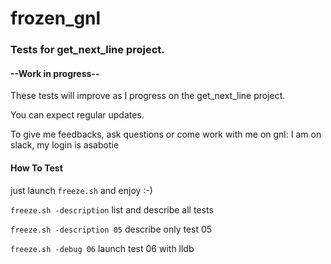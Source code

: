 # frozen_gnl


### Tests for get_next_line project.

#### --Work in progress--
These tests will improve as I progress on the get_next_line project.

You can expect regular updates.

To give me feedbacks, ask questions or come work with me on gnl: I am on slack, my login is asabotie


#### How To Test
just launch `freeze.sh` and enjoy :-)


`freeze.sh -description`
list and describe all tests

`freeze.sh -description 05`
describe only test 05

`freeze.sh -debug 06`
launch test 06 with lldb





 
 

